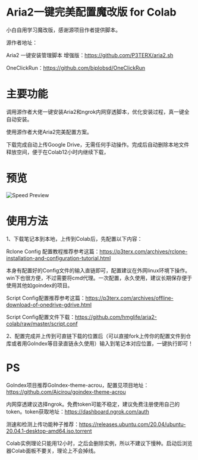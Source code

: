 # Aria2一键完美配置魔改版 for Colab

小白自用学习魔改版，感谢源项目作者提供脚本。


源作者地址：

Aria2 一键安装管理脚本 增强版：https://github.com/P3TERX/aria2.sh

OneClickRun：https://github.com/biplobsd/OneClickRun


# 主要功能

调用源作者大佬一键安装Aria2和ngrok内网穿透脚本，优化安装过程，真一键全自动安装。

使用源作者大佬Aria2完美配置方案。

下载完成自动上传Google Drive，无需任何手动操作。完成后自动删除本地文件释放空间，便于在Colab12小时内继续下载，


# 预览



![Speed Preview](https://github.com/hmglife/aria2-colab/raw/master/Speed%20Preview.png)


# 使用方法

1、下载笔记本到本地，上传到Colab后，先配置以下内容：

Rclone Config 配置教程推荐参考这篇：https://p3terx.com/archives/rclone-installation-and-configuration-tutorial.html

本身有配置好的Config文件的输入直链即可，配置建议在外网linux环境下操作。win下也很方便，不过需要将cmd代理。一次配置，永久使用，建议长期保存便于使用其他如goindex的项目。

Script Config配置推荐参考这篇：https://p3terx.com/archives/offline-download-of-onedrive-gdrive.html

Script Config配置文件下载：https://github.com/hmglife/aria2-colab/raw/master/script.conf

2、配置完成并上传到可直链下载的位置后（可以直接fork上传你的配置文件到仓库或者用GoIndex等目录直链永久使用）输入到笔记本对应位置，一键执行即可！


# PS

GoIndex项目推荐GoIndex-theme-acrou，配置见项目地址：https://github.com/Aicirou/goindex-theme-acrou

内网穿透建议选择ngrok。免费token可能不稳定，建议免费注册使用自己的token。token获取地址：https://dashboard.ngrok.com/auth

测速和检测上传功能种子推荐：https://releases.ubuntu.com/20.04/ubuntu-20.04.1-desktop-amd64.iso.torrent

Colab实例理论只能用12小时，之后会删除实例，所以不建议下慢种。启动后浏览器Colab面板不要关，理论上不会掉线。
